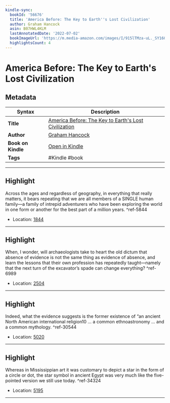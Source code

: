 ```yaml
---
kindle-sync:
  bookId: '56676'
  title: 'America Before: The Key to Earth''s Lost Civilization'
  author: Graham Hancock
  asin: B07HWL4KLM
  lastAnnotatedDate: '2022-07-02'
  bookImageUrl: 'https://m.media-amazon.com/images/I/915lTMza-uL._SY160.jpg'
  highlightsCount: 4
---
```

# America Before: The Key to Earth's Lost Civilization

## Metadata

| Syntax | Description |
| ---------- | ---------- |
| **Title** | [America Before: The Key to Earth's Lost Civilization](https://www.amazon.com/dp/B07HWL4KLM) |
| **Author** | [Graham Hancock](https://www.amazon.comundefined) |
| **Book on Kindle** | <a href="kindle://book?action=open&asin=B07HWL4KLM" target="_blank">Open in Kindle</a> |
| **Tags** | #Kindle #book |

---

## Highlight

Across the ages and regardless of geography, in everything that really matters, it bears repeating that we are all members of a SINGLE human family—a family of intrepid adventurers who have been exploring the world in one form or another for the best part of a million years. ^ref-5844

- Location: [1844](kindle://book?action=open&asin=B07HWL4KLM&location=1844)

---
## Highlight

When, I wonder, will archaeologists take to heart the old dictum that absence of evidence is not the same thing as evidence of absence, and learn the lessons that their own profession has repeatedly taught—namely that the next turn of the excavator’s spade can change everything? ^ref-6989

- Location: [2504](kindle://book?action=open&asin=B07HWL4KLM&location=2504)

---
## Highlight

Indeed, what the evidence suggests is the former existence of “an ancient North American international religion10 … a common ethnoastronomy … and a common mythology. ^ref-30544

- Location: [5020](kindle://book?action=open&asin=B07HWL4KLM&location=5020)

---
## Highlight

Whereas in Mississippian art it was customary to depict a star in the form of a circle or dot, the star symbol in ancient Egypt was very much like the five-pointed version we still use today. ^ref-34324

- Location: [5195](kindle://book?action=open&asin=B07HWL4KLM&location=5195)

---
